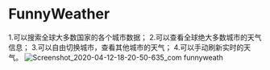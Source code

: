 # FunnyWeather
1.可以搜索全球大多数国家的各个城市数据；
2.可以查看全球绝大多数城市的天气信息；
3.可以自由切换城市，查看其他城市的天气；
4.可以手动刷新实时的天气。
![Screenshot_2020-04-12-18-20-50-635_com funnyweath](https://user-images.githubusercontent.com/37928802/79066568-8ba18a80-7ceb-11ea-82ec-75b485e7a5d9.png)
